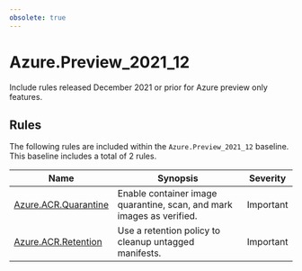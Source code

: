 ```yaml
---
obsolete: true
---
```


# Azure.Preview_2021_12

<!-- OBSOLETE -->

Include rules released December 2021 or prior for Azure preview only features.

## Rules

The following rules are included within the `Azure.Preview_2021_12` baseline. This baseline includes a total of 2 rules.

Name | Synopsis | Severity
---- | -------- | --------
[Azure.ACR.Quarantine](../rules/Azure.ACR.Quarantine.md) | Enable container image quarantine, scan, and mark images as verified. | Important
[Azure.ACR.Retention](../rules/Azure.ACR.Retention.md) | Use a retention policy to cleanup untagged manifests. | Important
